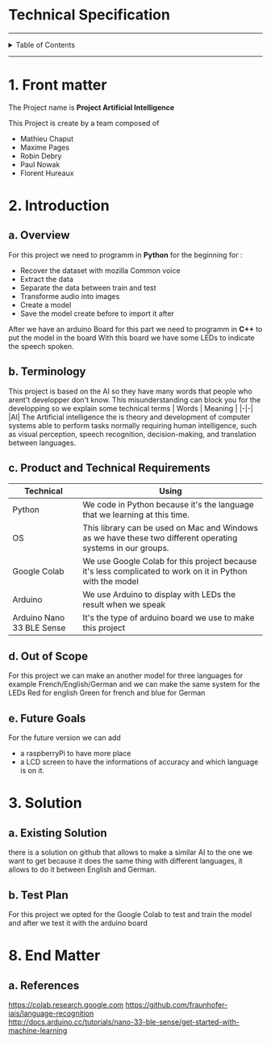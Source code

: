 <h1> Technical Specification</h1>

---

<details><summary>Table of Contents</summary>
  
- [1. Front matter](#1-front-matter)
- [2. Introduction](#2-introduction)
  - [a. Overview](#a-overview)
  - [b. Terminology](#b-terminology)
  - [c. Product and Technical Requirements](#c-product-and-technical-requirements)
  - [d. Out of Scope](#d-out-of-scope)
  - [e. Future Goals](#e-future-goals)
- [3. Solution](#3-solution)
  - [a. Existing Solution](#a-existing-solution)
  - [b. Test Plan](#b-test-plan)
- [8. End Matter](#8-end-matter)
  - [a. References](#a-references)

</details>

---

# 1. Front matter

The Project name is **Project Artificial Intelligence**

This Project is create by a team composed of

- Mathieu Chaput
- Maxime Pages
- Robin Debry
- Paul Nowak
- Florent Hureaux  

# 2. Introduction

## a. Overview

For this project we need to programm in **Python** for the beginning for :

- Recover the dataset with mozilla Common voice
- Extract the data
- Separate the data between train and test
- Transforme audio into images
- Create a model
- Save the model create before to import it after

After we have an arduino Board for this part we need to programm in **C++** to put the model in the board
With this board we have some LEDs to indicate the speech spoken.

## b. Terminology

This project is based on the AI so they have many words that people who arent't developper don't know. This misunderstanding can block you for the developping so we explain some technical terms
| Words | Meaning |
|-|-|
|AI| The Artificial intelligence the is theory and development of computer systems able to perform tasks normally requiring human intelligence, such as visual perception, speech recognition, decision-making, and translation between languages.

## c. Product and Technical Requirements

| Technical | Using |
|-|-|
|Python| We code in Python because it's the language that we learning at this time. |
|OS| This library can be used on Mac and Windows as we have these two different operating systems in our groups.|
|Google Colab |We use Google Colab for this project because it's less complicated to work on it in Python with the model |
|Arduino |We use Arduino to display with LEDs the result when we speak |
|Arduino Nano 33 BLE Sense |It's the type of arduino board we use to make this project |

## d. Out of Scope

For this project we can make an another model for three languages for example French/English/German and we can make the same system for the LEDs Red for english Green for french and blue for German

## e. Future Goals

For the future version we can add

- a raspberryPi to have more place
- a LCD screen to have the informations of accuracy and which language is on it.

# 3. Solution

## a. Existing Solution

there is a solution on github that allows to make a similar AI to the one we want to get because it does the same thing with different languages, it allows to do it between English and German.

## b. Test Plan

For this project we opted for the Google Colab to test and train the model and after we test it with the arduino board

# 8. End Matter

## a. References

https://colab.research.google.com
https://github.com/fraunhofer-iais/language-recognition<br>
http://docs.arduino.cc/tutorials/nano-33-ble-sense/get-started-with-machine-learning